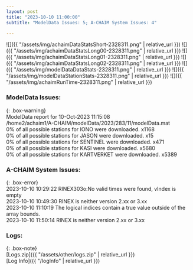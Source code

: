 ```yaml
---
layout: post
title: "2023-10-10 11:00:00"
subtitle: "ModelData Issues: 5; A-CHAIM System Issues: 4"

---
```


![]({{ "/assets/img/achaimDataStatsShort-2328311.png" | relative_url }})
![]({{ "/assets/img/achaimDataStatsLong00-2328311.png" | relative_url }})
![]({{ "/assets/img/achaimDataStatsLong01-2328311.png" | relative_url }})
![]({{ "/assets/img/achaimDataStatsLong02-2328311.png" | relative_url }})
![]({{ "/assets/img/modelDataDataStats-2328311.png" | relative_url }})
![]({{ "/assets/img/modelDataStationStats-2328311.png" | relative_url }})
![]({{ "/assets/img/achaimRunTime-2328311.png" | relative_url }})


### ModelData Issues:  
  
{: .box-warning}  
 ModelData report for 10-Oct-2023 11:15:08   
 /home2/achaim1/A-CHAIM/modelData/2023/283/11/modelData.mat   
 0% of all possible stations for IONO were downloaded. x1168   
 0% of all possible stations for JASON were downloaded. x15   
 0% of all possible stations for SENTINEL were downloaded. x471   
 0% of all possible stations for KASI were downloaded. x5680   
 0% of all possible stations for KARTVERKET were downloaded. x5389   
  
### A-CHAIM System Issues:  
  
{: .box-error}  
2023-10-10 10:29:22 RINEX303o:No valid times were found, vIndex is empty  
2023-10-10 10:49:30 RINEX is neither version 2.xx or 3.xx  
2023-10-10 11:10:19 The logical indices contain a true value outside of the array bounds.  
2023-10-10 11:50:14 RINEX is neither version 2.xx or 3.xx  

### Logs:  
  
{: .box-note}  
[Logs.zip]({{ "/assets/other/logs.zip" | relative_url }})  
[Log Info]({{ "/logInfo" | relative_url }})  
